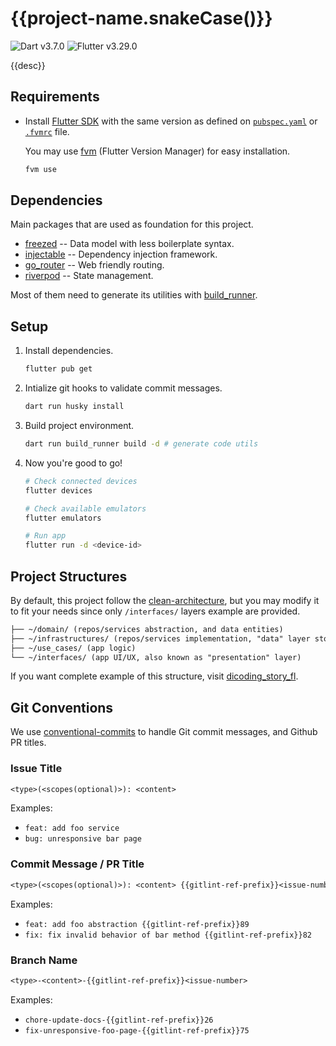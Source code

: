 # {{project-name.snakeCase()}}

[dart-badge]:
  https://img.shields.io/badge/SDK-^3.7.0-red?style=flat&logo=dart&logoColor=2cb8f7&labelColor=333333&color=01579b
[fl-badge]:
  https://img.shields.io/badge/SDK-^3.29.0-red?style=flat&logo=flutter&logoColor=2cb8f7&labelColor=333333&color=01579b

![Dart v3.7.0][dart-badge] ![Flutter v3.29.0][fl-badge]

{{desc}}

## Requirements

[fl-archive]: https://docs.flutter.dev/release/archive
[fvm]: https://fvm.app/documentation

- Install [Flutter SDK][fl-archive] with the same version as defined on
  [`pubspec.yaml`](pubspec.yaml) or [`.fvmrc`](.fvmrc) file.

  You may use [fvm] (Flutter Version Manager) for easy installation.

  ```sh
  fvm use
  ```

## Dependencies

Main packages that are used as foundation for this project.

[build_runner]: https://pub.dev/packages/build_runner
[injectable]: https://pub.dev/packages/injectable
[freezed]: https://pub.dev/packages/freezed
[go_router]: https://pub.dev/packages/go_router
[riverpod]: https://riverpod.dev

- [freezed] -- Data model with less boilerplate syntax.
- [injectable] -- Dependency injection framework.
- [go_router] -- Web friendly routing.
- [riverpod] -- State management.

Most of them need to generate its utilities with [build_runner].

## Setup

1. Install dependencies.

   ```sh
   flutter pub get
   ```

2. Intialize git hooks to validate commit messages.

   ```sh
   dart run husky install
   ```

3. Build project environment.

   ```sh
   dart run build_runner build -d # generate code utils
   ```

4. Now you're good to go!

   ```sh
   # Check connected devices
   flutter devices

   # Check available emulators
   flutter emulators

   # Run app
   flutter run -d <device-id>
   ```

## Project Structures

[clean-architecture]:
  https://medium.com/@DrunknCode/clean-architecture-simplified-and-in-depth-guide-026333c54454

By default, this project follow the [clean-architecture], but you may modify it
to fit your needs since only `/interfaces/` layers example are provided.

```txt
├── ~/domain/ (repos/services abstraction, and data entities)
├── ~/infrastructures/ (repos/services implementation, "data" layer stored here too)
├── ~/use_cases/ (app logic)
└── ~/interfaces/ (app UI/UX, also known as "presentation" layer)
```

[dicoding_story_fl]: https://github.com/KeidsID/dicoding_story_fl

If you want complete example of this structure, visit [dicoding_story_fl].

## Git Conventions

[conventional-commits]: https://www.conventionalcommits.org

We use [conventional-commits] to handle Git commit messages, and Github PR
titles.

### Issue Title

```txt
<type>(<scopes(optional)>): <content>
```

Examples:

- `feat: add foo service`
- `bug: unresponsive bar page`

### Commit Message / PR Title

```txt
<type>(<scopes(optional)>): <content> {{gitlint-ref-prefix}}<issue-number>
```

Examples:

- `feat: add foo abstraction {{gitlint-ref-prefix}}89`
- `fix: fix invalid behavior of bar method {{gitlint-ref-prefix}}82`

### Branch Name

```txt
<type>-<content>-{{gitlint-ref-prefix}}<issue-number>
```

Examples:

- `chore-update-docs-{{gitlint-ref-prefix}}26`
- `fix-unresponsive-foo-page-{{gitlint-ref-prefix}}75`
